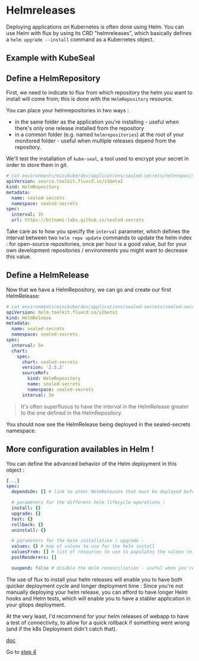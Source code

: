 # Helmreleases

Deploying applications on Kubernetes is often done using Helm. You can use Helm with flux by using its CRD "helmreleases", which basically defines a `helm upgrade --install` command as a Kubernetes object.

## Example with KubeSeal

## Define a HelmRepository

First, we need to indicate to flux from which repository the helm you want to install will come from; this is done with the `HelmRepository` resource.

You can place your helmrepositories in two ways :
- in the same folder as the application you're installing - useful when there's only one release installed from the repository
- in a common folder (e.g. named `helmrepositories`) at the root of your monitored folder - useful when multiple releases depend from the repository.

We'll test the installation of `kube-seal`, a tool used to encrypt your secret in order to store them in git.

```yaml
# cat environments/minikube/dev/applications/sealed-secrets/helmrepository.yaml
apiVersion: source.toolkit.fluxcd.io/v1beta2
kind: HelmRepository
metadata:
  name: sealed-secrets
  namespace: sealed-secrets
spec:
  interval: 1h
  url: https://bitnami-labs.github.io/sealed-secrets
```

Take care as to how you specify the `interval` parameter, which defines the interval between two `helm repo update` commands to update the helm index : for open-source repositories, once per hour is a good value, but for your own development repositories / environments you might want to decrease this value.

## Define a HelmRelease

Now that we have a HelmRepository, we can go and create our first HelmRelease:

```yaml
# cat environments/minikube/dev/applications/sealed-secrets/sealed-secrets-helmrelease.yaml
apiVersion: helm.toolkit.fluxcd.io/v2beta1
kind: HelmRelease
metadata:
  name: sealed-secrets
  namespace: sealed-secrets
spec:
  interval: 5m
  chart:
    spec:
      chart: sealed-secrets
      version: '2.5.2'
      sourceRef:
        kind: HelmRepository
        name: sealed-secrets
        namespace: sealed-secrets
      interval: 5m
```

> It's often superfluous to have the interval in the HelmRelease greater to the one defined in the HelmRepository.

You should now see the HelmRelease being deployed in the sealed-secrets namespace.

## More configuration availables in Helm !

You can define the advanced behavior of the Helm deployment in this object :
```yaml
[...]
spec:
  dependsOn: [] # link to other HelmReleases that must be deployed before this one

  # parameters for the different helm lifecycle operations :
  install: {}
  upgrade: {}
  test: {}
  rollback: {}
  uninstall: {}

  # parameters for the helm installation / upgrade :
  values: {} # map of values to use for the helm install
  valuesFrom: [] # list of resources to use to populates the values (e.g. secrets)
  postRenderers: []

  suspend: false # disable the Helm reconciliation - useful when you're testing deployments manually.
```

The use of flux to install your helm releases will enable you to have both quicker deployment cycle and longer deployment time :
Since you're not manually deploying your helm release, you can afford to have longer Helm hooks and Helm tests, which will enable you to have a stabler application in your gitops deployment.

At the very least, I'd recommend for your helm releases of webapp to have a test of connectivity, to allow for a quick rollback if something went wrong (and if the k8s Deployment didn't catch that).

[doc](https://fluxcd.io/docs/components/helm/helmreleases/)


Go to [step 4](./04.Kustomize.md)
